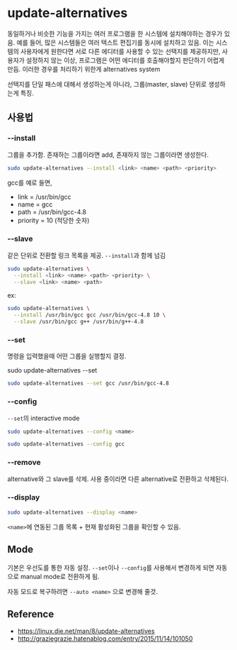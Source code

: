 # update-alternatives

동일하거나 비슷한 기능을 가지는 여러 프로그램을 한 시스템에 설치해야하는 경우가 있음.
예를 들어, 많은 시스템들은 여러 텍스트 편집기를 동시에 설치하고 있음. 이는 시스템의 사용자에게 원한다면 서로 다른 에디터를 사용할 수 있는 선택지를 제공하지만, 사용자가 설정하지 않는 이상, 프로그램은 어떤 에디터를 호출해야할지 판단하기 어렵게 만듬. 이러한 경우를 처리하기 위한게 alternatives system

선택지를 단일 패스에 대해서 생성하는게 아니라, 그룹(master, slave) 단위로 생성하는게 특징.

## 사용법

### --install

그룹을 추가함. 존재하는 그룹이라면 add, 존재하지 않는 그룹이라면 생성한다.

```bash
sudo update-alternatives --install <link> <name> <path> <priority>
```

gcc를 예로 들면,

- link = /usr/bin/gcc
- name = gcc
- path = /usr/bin/gcc-4.8
- priority = 10 (적당한 숫자)


### --slave

같은 단위로 전환할 링크 목록을 제공. `--install`과 함께 넘김

```bash
sudo update-alternatives \
  --install <link> <name> <path> <priority> \
  --slave <link> <name> <path>
```

ex:

```bash
sudo update-alternatives \
  --install /usr/bin/gcc gcc /usr/bin/gcc-4.8 10 \
  --slave /usr/bin/gcc g++ /usr/bin/g++-4.8
```

### --set

명령을 입력했을때 어떤 그룹을 실행할지 결정.

sudo update-alternatives --set <name> <path>

```bash
sudo update-alternatives --set gcc /usr/bin/gcc-4.8
```

### --config

`--set`의 interactive mode

```bash
sudo update-alternatives --config <name>
```

```bash
sudo update-alternatives --config gcc
```

### --remove

alternative와 그 slave를 삭제. 사용 중이라면 다른 alternative로 전환하고 삭제된다.

### --display

```bash
sudo update-alternatives --display <name>
```

`<name>`에 연동된 그룹 목록 + 현재 활성화된 그룹을 확인할 수 있음.

## Mode

기본은 우선도를 통한 자동 설정. `--set`이나 `--config`를 사용해서 변경하게 되면 자동으로 manual mode로 전환하게 됨.

자동 모드로 복구하려면 `--auto <name>` 으로 변경해 줄것.

## Reference

- https://linux.die.net/man/8/update-alternatives
- http://graziegrazie.hatenablog.com/entry/2015/11/14/101050
